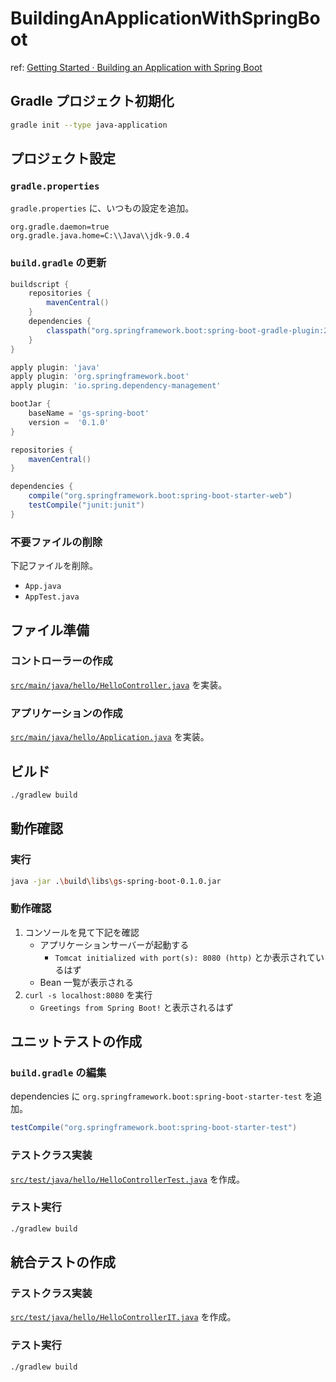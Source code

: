 BuildingAnApplicationWithSpringBoot
===================================

ref: [Getting Started · Building an Application with Spring Boot](https://spring.io/guides/gs/spring-boot/)


Gradle プロジェクト初期化
-------------------------

```sh
gradle init --type java-application
```


プロジェクト設定
----------------

### `gradle.properties`

`gradle.properties` に、いつもの設定を追加。

```properties
org.gradle.daemon=true
org.gradle.java.home=C:\\Java\\jdk-9.0.4
```


### `build.gradle` の更新

```gradle
buildscript {
    repositories {
        mavenCentral()
    }
    dependencies {
        classpath("org.springframework.boot:spring-boot-gradle-plugin:2.0.2.RELEASE")
    }
}

apply plugin: 'java'
apply plugin: 'org.springframework.boot'
apply plugin: 'io.spring.dependency-management'

bootJar {
    baseName = 'gs-spring-boot'
    version =  '0.1.0'
}

repositories {
    mavenCentral()
}

dependencies {
    compile("org.springframework.boot:spring-boot-starter-web")
    testCompile("junit:junit")
}
```


### 不要ファイルの削除

下記ファイルを削除。

- `App.java`
- `AppTest.java`


ファイル準備
------------

### コントローラーの作成


[`src/main/java/hello/HelloController.java`](./src/main/java/hello/HelloController.java) を実装。


### アプリケーションの作成

[`src/main/java/hello/Application.java`](./src/main/java/hello/Application.java) を実装。


ビルド
------

```sh
./gradlew build
```


動作確認
--------

### 実行

```sh
java -jar .\build\libs\gs-spring-boot-0.1.0.jar
```


### 動作確認

1. コンソールを見て下記を確認
    - アプリケーションサーバーが起動する
        - `Tomcat initialized with port(s): 8080 (http)` とか表示されているはず
    - Bean 一覧が表示される
2. `curl -s localhost:8080` を実行
    - `Greetings from Spring Boot!` と表示されるはず


ユニットテストの作成
--------------------

### `build.gradle` の編集

dependencies に `org.springframework.boot:spring-boot-starter-test` を追加。

```gradle
testCompile("org.springframework.boot:spring-boot-starter-test")
```

### テストクラス実装

[`src/test/java/hello/HelloControllerTest.java`](./src/test/java/hello/HelloControllerTest.java) を作成。


### テスト実行

```sh
./gradlew build
```


統合テストの作成
----------------

### テストクラス実装

[`src/test/java/hello/HelloControllerIT.java`](./src/test/java/hello/HelloControllerIT.java) を作成。


### テスト実行

```sh
./gradlew build
```


